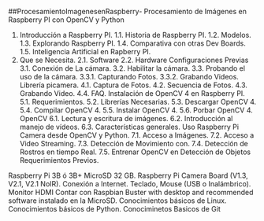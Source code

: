 ##ProcesamientoImagenesenRaspberry-
Procesamiento de Imágenes en Raspberry PI con OpenCV y Python

1. Introducción a Raspberry PI.
1.1.	Historia de Raspberry PI.
1.2.	Modelos.
1.3.	Explorando Raspberry PI.
1.4.	Comparativa con otras Dev Boards.
1.5.	Inteligencia Artificial en Rapberry PI.
2. Que se Necesita.
2.1.	Software
2.2.	Hardware
Configuraciones Previas
3.1.	Conexión de La cámara.
3.2.	Habilitar la cámara.
3.3.	Probando el uso de la cámara.
3.3.1.	Capturando Fotos.
3.3.2.	Grabando Videos.
Librería picamera.
4.1.	Captura de Fotos.
4.2.	Secuencia de Fotos.
4.3.	Grabando Video.
4.4.	FAQ.
Instalación de OpenCV 4 en Raspberry PI.
5.1.	Requerimientos.
5.2.	Librerías Necesarias.
5.3.	Descargar OpenCV 4.
5.4.	Compilar OpenCV 4.
5.5.	Instalar OpenCV 4.
5.6.	Porbar OpenCV 4.
OpenCV
6.1.	Lectura y escritura de imágenes.
6.2.	Introducción al manejo de vídeos.
6.3.	Características generales.
Uso Raspberry Pi Camera desde OpenCV y Python.
7.1.	Acceso a Imágenes.
7.2.	Acceso a Video Streaming.
7.3.	Detección de Movimiento con.
7.4.	Detección de Rostros en tiempo Real.
7.5.	Entrenar OpenCV en Detección de Objetos
Requerimientos Previos.

Raspberry Pi 3B ó 3B+
MicroSD 32 GB.
Raspberry Pi Camera Board (V1.3, V2.1, V2.1 NoIR).
Conexión a Internet.
Teclado, Mouse (USB o Inalámbrico).
Monitor HDMI
Contar con Raspbian Buster with desktop and recommended software instalado en la MicroSD.
Conocimientos básicos de Linux.
Conocimientos básicos de Python.
Conociminetos Basicos de Git
